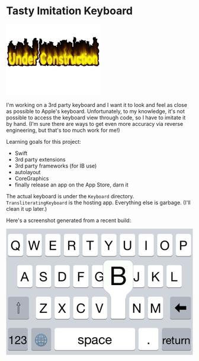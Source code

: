 # Tasty Imitation Keyboard

![](UnderConstruction.gif)

I'm working on a 3rd party keyboard and I want it to look and feel as close as possible to Apple's keyboard. Unfortunately, to my knowledge, it's not possible to access the keyboard view through code, so I have to imitate it by hand. (I'm sure there are ways to get even more accuracy via reverse engineering, but that's too much work for me!)

Learning goals for this project:

* Swift
* 3rd party extensions
* 3rd party frameworks (for IB use)
* autolayout
* CoreGraphics
* finally release an app on the App Store, darn it

The actual keyboard is under the `Keyboard` directory. `TransliteratingKeyboard` is the hosting app. Everything else is garbage. (I'll clean it up later.)

Here's a screenshot generated from a recent build:

![](Screenshot.png)